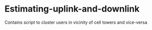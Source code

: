 # Estimating-uplink-and-downlink
Contains script to cluster users in vicinity of cell towers and vice-versa
